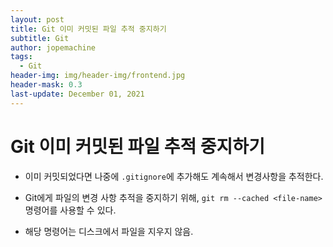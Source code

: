 ```yaml
---
layout: post
title: Git 이미 커밋된 파일 추적 중지하기
subtitle: Git
author: jopemachine
tags:
  - Git
header-img: img/header-img/frontend.jpg
header-mask: 0.3
last-update: December 01, 2021
---
```


# Git 이미 커밋된 파일 추적 중지하기

- 이미 커밋되었다면 나중에 `.gitignore`에 추가해도 계속해서 변경사항을 추적한다.

- Git에게 파일의 변경 사항 추적을 중지하기 위해, `git rm --cached <file-name>` 명령어를 사용할 수 있다.

- 해당 명령어는 디스크에서 파일을 지우지 않음.